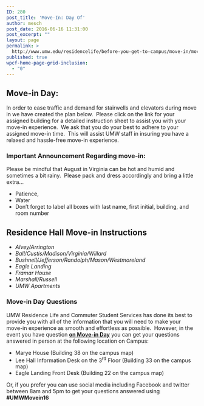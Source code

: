 ```yaml
---
ID: 280
post_title: 'Move-In: Day Of'
author: mesch
post_date: 2016-06-16 11:31:00
post_excerpt: ""
layout: page
permalink: >
  http://www.umw.edu/residencelife/before-you-get-to-campus/move-in/move-in-day-of/
published: true
wpcf-home-page-grid-inclusion:
  - "0"
---
```

<h2>Move-in Day:</h2>
In order to ease traffic and demand for stairwells and elevators during move in we have created the plan below.  Please click on the link for your assigned building for a detailed instruction sheet to assist you with your move-in experience.  We ask that you do your best to adhere to your assigned move-in time.  This will assist UMW staff in insuring you have a relaxed and hassle-free move-in experience.
<h3>Important Announcement Regarding move-in:</h3>
Please be mindful that August in Virginia can be hot and humid and sometimes a bit rainy.  Please pack and dress accordingly and bring a little extra…
<ul>
 	<li>Patience,</li>
 	<li>Water</li>
 	<li>Don’t forget to label all boxes with last name, first initial, building, and room number</li>
</ul>
<h2>Residence Hall Move-in Instructions</h2>
<ul>
 	<li><em>Alvey/Arrington</em></li>
 	<li><em>Ball/Custis/Madison/Virginia/Willard</em></li>
 	<li><em>Bushnell/Jefferson/Randolph/Mason/Westmoreland</em></li>
 	<li><em>Eagle Landing</em></li>
 	<li><em>Framar House</em></li>
 	<li><em>Marshall/Russell</em></li>
 	<li><em>UMW Apartments</em></li>
</ul>
<h3>Move-in Day Questions</h3>
UMW Residence Life and Commuter Student Services has done its best to provide you with all of the information that you will need to make your move-in experience as smooth and effortless as possible.  However, in the event you have question <strong><u>on Move-in Day</u></strong> you can get your questions answered in person at the following location on Campus:
<ul>
 	<li>Marye House (Building 38 on the campus map)</li>
 	<li>Lee Hall Information Desk on the 3<sup>rd</sup> Floor (Building 33 on the campus map)</li>
 	<li>Eagle Landing Front Desk (Building 22 on the campus map)</li>
</ul>
Or, if you prefer you can use social media including Facebook and twitter between 8am and 5pm to get your questions answered using <strong>#UMWMovein16</strong>